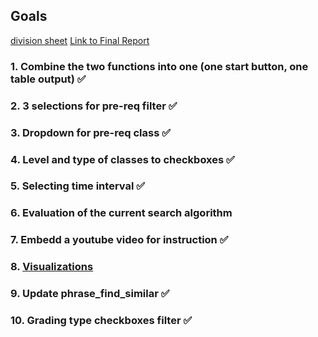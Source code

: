 ## Goals

[division sheet](https://docs.google.com/spreadsheets/d/1vzHcyOv2tSic3bjIEvpc66dA_qqefVIqt7mDH3EKP0k/edit#gid=0)
[Link to Final Report](https://docs.google.com/document/d/1LGkDs5XXJXmb-kvyYk4yx0QcfbPWFtrw3KmQS17eorI/edit)

### 1. Combine the two functions into one (one start button, one table output) &#9989;

### 2. 3 selections for pre-req filter &#9989;

### 3. Dropdown for pre-req class &#9989;

### 4. Level and type of classes to checkboxes &#9989;

### 5. Selecting time interval &#9989;

### 6. Evaluation of the current search algorithm

### 7. Embedd a youtube video for instruction &#9989;

### 8. [Visualizations](https://stack.dailybruin.com/2017/04/23/department-similarity/)

### 9. Update phrase_find_similar &#9989;

### 10. Grading type checkboxes filter &#9989;

